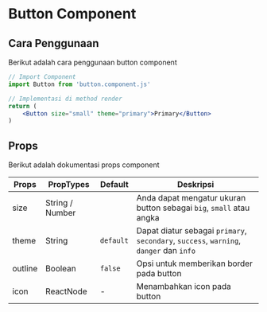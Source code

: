 # Button Component

## Cara Penggunaan
Berikut adalah cara penggunaan button component

```jsx
// Import Component
import Button from 'button.component.js'

// Implementasi di method render
return (
    <Button size="small" theme="primary">Primary</Button>
)
```

## Props
Berikut adalah dokumentasi props component

| Props | PropTypes | Default | Deskripsi |
|-------|-----------|---------|-----------|
|size|String / Number||Anda dapat mengatur ukuran button sebagai `big`, `small` atau angka|
|theme|String|`default`|Dapat diatur sebagai `primary`, `secondary`, `success`, `warning`, `danger` dan `info`|
|outline|Boolean|`false`|Opsi untuk memberikan border pada button|
|icon|ReactNode|-|Menambahkan icon pada button|
